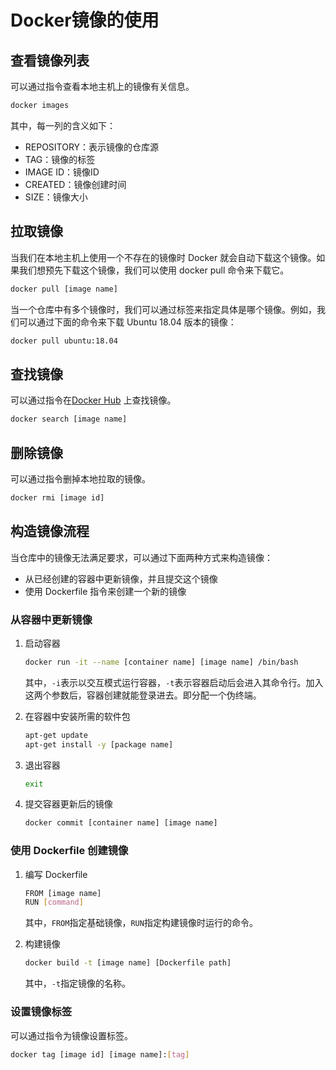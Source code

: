 # Docker镜像的使用

## 查看镜像列表

可以通过指令查看本地主机上的镜像有关信息。

```bash
docker images
```

其中，每一列的含义如下：

+ REPOSITORY：表示镜像的仓库源
+ TAG：镜像的标签
+ IMAGE ID：镜像ID
+ CREATED：镜像创建时间
+ SIZE：镜像大小

## 拉取镜像

当我们在本地主机上使用一个不存在的镜像时 Docker 就会自动下载这个镜像。如果我们想预先下载这个镜像，我们可以使用 docker pull 命令来下载它。

```bash
docker pull [image name]
```

当一个仓库中有多个镜像时，我们可以通过标签来指定具体是哪个镜像。例如，我们可以通过下面的命令来下载 Ubuntu 18.04 版本的镜像：

```bash
docker pull ubuntu:18.04
```

## 查找镜像

可以通过指令在[Docker Hub](https://hub.docker.com/) 上查找镜像。

```bash
docker search [image name]
```

## 删除镜像

可以通过指令删掉本地拉取的镜像。

```bash
docker rmi [image id]
```

## 构造镜像流程

当仓库中的镜像无法满足要求，可以通过下面两种方式来构造镜像：

+ 从已经创建的容器中更新镜像，并且提交这个镜像
+ 使用 Dockerfile 指令来创建一个新的镜像

### 从容器中更新镜像

1. 启动容器

    ```bash
    docker run -it --name [container name] [image name] /bin/bash
    ```

    其中，`-i`表示以交互模式运行容器，`-t`表示容器启动后会进入其命令行。加入这两个参数后，容器创建就能登录进去。即分配一个伪终端。

2. 在容器中安装所需的软件包

    ```bash
    apt-get update
    apt-get install -y [package name]
    ```

3. 退出容器

    ```bash
    exit
    ```

4. 提交容器更新后的镜像

    ```bash
    docker commit [container name] [image name]
    ```

### 使用 Dockerfile 创建镜像

1. 编写 Dockerfile

    ```bash
    FROM [image name]
    RUN [command]
    ```

    其中，`FROM`指定基础镜像，`RUN`指定构建镜像时运行的命令。

2. 构建镜像

    ```bash
    docker build -t [image name] [Dockerfile path]
    ```

    其中，`-t`指定镜像的名称。

### 设置镜像标签

可以通过指令为镜像设置标签。

```bash
docker tag [image id] [image name]:[tag]
```
